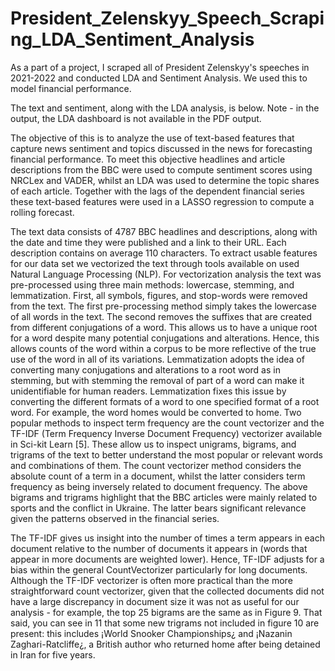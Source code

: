 # President_Zelenskyy_Speech_Scraping_LDA_Sentiment_Analysis
As a part of a project, I scraped all of President Zelenskyy's speeches in 2021-2022 and conducted LDA and Sentiment Analysis. We used this to model financial performance. 

The text and sentiment, along with the LDA analysis, is below. Note - in the output, the LDA dashboard is not available in the PDF output.

The objective of this  is to analyze the use of text-based features that capture news
sentiment and topics discussed in the news for forecasting financial performance. 
To meet this objective headlines and article descriptions from the BBC were used to compute
sentiment scores using NRCLex and VADER, whilst an LDA was used to determine the topic
shares of each article. Together with the lags of the dependent financial series these text-based
features were used in a LASSO regression to compute a rolling forecast.

The text data consists of 4787 BBC headlines and descriptions, along with the date and time they
were published and a link to their URL. Each description contains on average 110 characters.
To extract usable features for our data set we vectorized the text through tools available on used
Natural Language Processing (NLP). For vectorization analysis the text was pre-processed using three
main methods: lowercase, stemming, and lemmatization. First, all symbols, figures, and stop-words
were removed from the text. The first pre-processing method simply takes the lowercase of all words in
the text. The second removes the suffixes that are created from different conjugations of a word. This
allows us to have a unique root for a word despite many potential conjugations and alterations. Hence,
this allows counts of the word within a corpus to be more reflective of the true use of the word in all
of its variations. Lemmatization adopts the idea of converting many conjugations and alterations to a
root word as in stemming, but with stemming the removal of part of a word can make it unidentifiable
for human readers. Lemmatization fixes this issue by converting the different formats of a word to one
specified format of a root word. For example, the word homes would be converted to home.
Two popular methods to inspect term frequency are the count vectorizer and the TF-IDF (Term
Frequency Inverse Document Frequency) vectorizer available in Sci-kit Learn [5]. These allow us to
inspect unigrams, bigrams, and trigrams of the text to better understand the most popular or relevant
words and combinations of them. The count vectorizer method considers the absolute count of a
term in a document, whilst the latter considers term frequency as being inversely related to document
frequency.
The above bigrams and trigrams highlight that the BBC articles were mainly related to sports
and the conflict in Ukraine. The latter bears significant relevance given the patterns observed in the
financial series.


The TF-IDF gives us insight into the number of times a term appears in each document relative to
the number of documents it appears in (words that appear in more documents are weighted lower).
Hence, TF-IDF adjusts for a bias within the general CountVectorizer particularly for long documents.
Although the TF-IDF vectorizer is often more practical than the more straightforward count vectorizer, given that the collected documents did not have a large discrepancy in document size it was not as useful for our analysis - for example, the top 25 bigrams are the same as in Figure 9. That said,
you can see in 11 that some new trigrams not included in figure 10 are present: this includes ¡World
Snooker Championships¿ and ¡Nazanin Zaghari-Ratcliffe¿, a British author who returned home after
being detained in Iran for five years.
